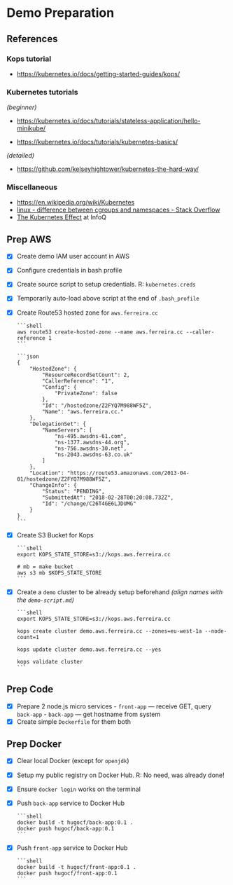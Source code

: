 # Demo Preparation

## References

### Kops tutorial

- https://kubernetes.io/docs/getting-started-guides/kops/

### Kubernetes tutorials

*(beginner)*
- https://kubernetes.io/docs/tutorials/stateless-application/hello-minikube/


- https://kubernetes.io/docs/tutorials/kubernetes-basics/

*(detailed)*

- https://github.com/kelseyhightower/kubernetes-the-hard-way/

### Miscellaneous

- https://en.wikipedia.org/wiki/Kubernetes
- [linux - difference between cgroups and namespaces - Stack Overflow](https://stackoverflow.com/questions/34820558/difference-between-cgroups-and-namespaces)
- [The Kubernetes Effect](https://www.infoq.com/articles/kubernetes-effect) at InfoQ

## Prep AWS

- [x] Create demo IAM user account in AWS


- [x] Configure credentials in bash profile


- [x] Create source script to setup credentials. R: `kubernetes.creds`


- [x] Temporarily auto-load above script at the end of `.bash_profile`

- [x] Create Route53 hosted zone for `aws.ferreira.cc`

      ```shell
      aws route53 create-hosted-zone --name aws.ferreira.cc --caller-reference 1
      ```

      ```json
      {
          "HostedZone": {
              "ResourceRecordSetCount": 2,
              "CallerReference": "1",
              "Config": {
                  "PrivateZone": false
              },
              "Id": "/hostedzone/Z2FYQ7M988WF5Z",
              "Name": "aws.ferreira.cc."
          },
          "DelegationSet": {
              "NameServers": [
                  "ns-495.awsdns-61.com",
                  "ns-1377.awsdns-44.org",
                  "ns-756.awsdns-30.net",
                  "ns-2043.awsdns-63.co.uk"
              ]
          },
          "Location": "https://route53.amazonaws.com/2013-04-01/hostedzone/Z2FYQ7M988WF5Z",
          "ChangeInfo": {
              "Status": "PENDING",
              "SubmittedAt": "2018-02-28T00:20:08.732Z",
              "Id": "/change/C26T4GE6LJDUMG"
          }
      }
      ```

- [x] Create S3 Bucket for Kops

      ```shell
      export KOPS_STATE_STORE=s3://kops.aws.ferreira.cc

      # mb = make bucket
      aws s3 mb $KOPS_STATE_STORE
      ```

- [x] Create a `demo` cluster to be already setup beforehand *(align names with the `demo-script.md`)*

      ```shell
      export KOPS_STATE_STORE=s3://kops.aws.ferreira.cc

      kops create cluster demo.aws.ferreira.cc --zones=eu-west-1a --node-count=1

      kops update cluster demo.aws.ferreira.cc --yes

      kops validate cluster
      ```

## Prep Code

- [x] Prepare 2 node.js micro services
      - `front-app` — receive GET, query `back-app`
      - `back-app` — get hostname from system
- [x] Create simple `Dockerfile` for them both

## Prep Docker

- [x] Clear local Docker (except for `openjdk`)

- [x] Setup my public registry on Docker Hub. R: No need, was already done!

- [x] Ensure `docker login` works on the terminal

- [x] Push `back-app` service to Docker Hub

      ```shell
      docker build -t hugocf/back-app:0.1 .
      docker push hugocf/back-app:0.1
      ```

- [x] Push `front-app` service to Docker Hub

      ```shell
      docker build -t hugocf/front-app:0.1 .
      docker push hugocf/front-app:0.1
      ```



